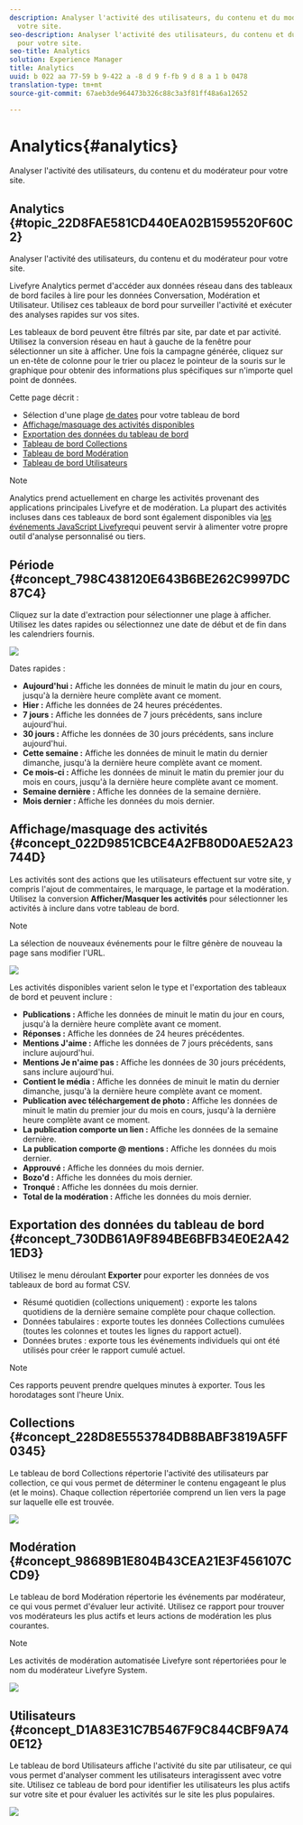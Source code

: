 ```yaml
---
description: Analyser l'activité des utilisateurs, du contenu et du modérateur pour
  votre site.
seo-description: Analyser l'activité des utilisateurs, du contenu et du modérateur
  pour votre site.
seo-title: Analytics
solution: Experience Manager
title: Analytics
uuid: b 022 aa 77-59 b 9-422 a -8 d 9 f-fb 9 d 8 a 1 b 0478
translation-type: tm+mt
source-git-commit: 67aeb3de964473b326c88c3a3f81ff48a6a12652

---
```



# Analytics{#analytics}

Analyser l'activité des utilisateurs, du contenu et du modérateur pour votre site.

## Analytics {#topic_22D8FAE581CD440EA02B1595520F60C2}

Analyser l'activité des utilisateurs, du contenu et du modérateur pour votre site.

Livefyre Analytics permet d'accéder aux données réseau dans des tableaux de bord faciles à lire pour les données Conversation, Modération et Utilisateur. Utilisez ces tableaux de bord pour surveiller l'activité et exécuter des analyses rapides sur vos sites.

Les tableaux de bord peuvent être filtrés par site, par date et par activité. Utilisez la conversion réseau en haut à gauche de la fenêtre pour sélectionner un site à afficher. Une fois la campagne générée, cliquez sur un en-tête de colonne pour le trier ou placez le pointeur de la souris sur le graphique pour obtenir des informations plus spécifiques sur n'importe quel point de données.

Cette page décrit :

* Sélection d'une plage [de dates](https://answers.livefyre.com/livefyre-studio-version-1/studio/analytics/#DateRange) pour votre tableau de bord
* [Affichage/masquage des activités disponibles](https://answers.livefyre.com/livefyre-studio-version-1/studio/analytics/#ShowHideActivities)
* [Exportation des données du tableau de bord](https://answers.livefyre.com/livefyre-studio-version-1/studio/analytics/#ExportDashboardData)
* [Tableau de bord Collections](https://answers.livefyre.com/livefyre-studio-version-1/studio/analytics/#CollectionsDashboard)
* [Tableau de bord Modération](https://answers.livefyre.com/livefyre-studio-version-1/studio/analytics/#ModerationDashboard)
* [Tableau de bord Utilisateurs](https://answers.livefyre.com/livefyre-studio-version-1/studio/analytics/#UsersDashboard)

>[!NOTE]
>
>Analytics prend actuellement en charge les activités provenant des applications principales Livefyre et de modération. La plupart des activités incluses dans ces tableaux de bord sont également disponibles via [les événements JavaScript Livefyre](https://answers.livefyre.com/developers/reference/app-customizations/javascript-events/)qui peuvent servir à alimenter votre propre outil d'analyse personnalisé ou tiers.

## Période {#concept_798C438120E643B6BE262C9997DC87C4}

Cliquez sur la date d'extraction pour sélectionner une plage à afficher. Utilisez les dates rapides ou sélectionnez une date de début et de fin dans les calendriers fournis.

![](assets/analytics-date-range.png)

Dates rapides :

* **Aujourd'hui :** Affiche les données de minuit le matin du jour en cours, jusqu'à la dernière heure complète avant ce moment.
* **Hier :** Affiche les données de 24 heures précédentes.
* **7 jours :** Affiche les données de 7 jours précédents, sans inclure aujourd'hui.
* **30 jours :** Affiche les données de 30 jours précédents, sans inclure aujourd'hui.
* **Cette semaine :** Affiche les données de minuit le matin du dernier dimanche, jusqu'à la dernière heure complète avant ce moment.
* **Ce mois-ci :** Affiche les données de minuit le matin du premier jour du mois en cours, jusqu'à la dernière heure complète avant ce moment.
* **Semaine dernière :** Affiche les données de la semaine dernière.
* **Mois dernier :** Affiche les données du mois dernier.

## Affichage/masquage des activités {#concept_022D9851CBCE4A2FB80D0AE52A23744D}

Les activités sont des actions que les utilisateurs effectuent sur votre site, y compris l'ajout de commentaires, le marquage, le partage et la modération. Utilisez la conversion **Afficher/Masquer les activités** pour sélectionner les activités à inclure dans votre tableau de bord.

>[!NOTE]
>
>La sélection de nouveaux événements pour le filtre génère de nouveau la page sans modifier l'URL.

![](assets/analytics-show-hide-activities.png)

Les activités disponibles varient selon le type et l'exportation des tableaux de bord et peuvent inclure :

* **Publications :** Affiche les données de minuit le matin du jour en cours, jusqu'à la dernière heure complète avant ce moment.
* **Réponses :** Affiche les données de 24 heures précédentes.
* **Mentions J'aime :** Affiche les données de 7 jours précédents, sans inclure aujourd'hui.
* **Mentions Je n'aime pas :** Affiche les données de 30 jours précédents, sans inclure aujourd'hui.
* **Contient le média :** Affiche les données de minuit le matin du dernier dimanche, jusqu'à la dernière heure complète avant ce moment.
* **Publication avec téléchargement de photo :** Affiche les données de minuit le matin du premier jour du mois en cours, jusqu'à la dernière heure complète avant ce moment.
* **La publication comporte un lien :** Affiche les données de la semaine dernière.
* **La publication comporte @ mentions :** Affiche les données du mois dernier.
* **Approuvé :** Affiche les données du mois dernier.
* **Bozo'd :** Affiche les données du mois dernier.
* **Tronqué :** Affiche les données du mois dernier.
* **Total de la modération :** Affiche les données du mois dernier.

## Exportation des données du tableau de bord {#concept_730DB61A9F894BE6BFB34E0E2A421ED3}

Utilisez le menu déroulant **Exporter** pour exporter les données de vos tableaux de bord au format CSV.

* Résumé quotidien (collections uniquement) : exporte les talons quotidiens de la dernière semaine complète pour chaque collection.
* Données tabulaires : exporte toutes les données Collections cumulées (toutes les colonnes et toutes les lignes du rapport actuel).
* Données brutes : exporte tous les événements individuels qui ont été utilisés pour créer le rapport cumulé actuel.

>[!NOTE]
>
>Ces rapports peuvent prendre quelques minutes à exporter. Tous les horodatages sont l'heure Unix.

## Collections {#concept_228D8E5553784DB8BABF3819A5FF0345}

Le tableau de bord Collections répertorie l'activité des utilisateurs par collection, ce qui vous permet de déterminer le contenu engageant le plus (et le moins). Chaque collection répertoriée comprend un lien vers la page sur laquelle elle est trouvée.

![](assets/analytics-collections.png)

## Modération {#concept_98689B1E804B43CEA21E3F456107CCD9}

Le tableau de bord Modération répertorie les événements par modérateur, ce qui vous permet d'évaluer leur activité. Utilisez ce rapport pour trouver vos modérateurs les plus actifs et leurs actions de modération les plus courantes.

>[!NOTE]
>
>Les activités de modération automatisée Livefyre sont répertoriées pour le nom du modérateur Livefyre System.

![](assets/analytics-moderation.png)

## Utilisateurs {#concept_D1A83E31C7B5467F9C844CBF9A740E12}

Le tableau de bord Utilisateurs affiche l'activité du site par utilisateur, ce qui vous permet d'analyser comment les utilisateurs interagissent avec votre site. Utilisez ce tableau de bord pour identifier les utilisateurs les plus actifs sur votre site et pour évaluer les activités sur le site les plus populaires.

![](assets/analytics-users.png)

